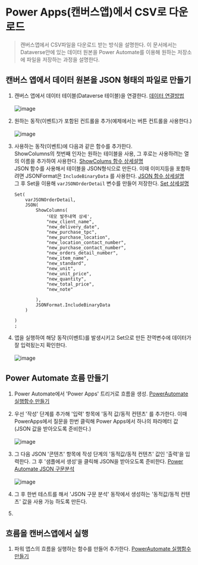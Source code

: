 # Power Apps(캔버스앱)에서 CSV로 다운로드
> 캔버스앱에서 CSV파일을 다운로드 받는 방식을 설명한다. 이 문서에서는 Dataverse안에 있는 데이터 원본을 Power Automate를 이용해 원하는 저장소에 파일을 저장하는 과정을 설명한다.

## 캔버스 앱에서 데이터 원본을 JSON 형태의 파일로 만들기

1. 캔버스 앱에서 데이터 테이블(Dataverse 테이블)을 연결한다. [데이터 연결방법](https://github.com/nanenchanga53/PowerPlatforms/blob/main/%ED%8C%8C%EC%9B%8C%EC%95%B1%EC%8A%A4%EC%BB%A8%ED%8A%B8%EB%A1%A4/%EB%8D%B0%EC%9D%B4%ED%84%B0%EC%97%B0%EA%B2%B0.md)<br><br>![image](https://user-images.githubusercontent.com/39551265/162657858-ae89cd9f-47dc-4280-80e4-aee843b98ed2.png)<br>

2. 원하는 동작(이벤트)가 포함된 컨트롤을 추가(예제에서는 버튼 컨트롤을 사용한다.)<br><br>![image](https://user-images.githubusercontent.com/39551265/162658280-7222ee47-4add-4519-88dc-8825a031c3f4.png)<br>

3. 사용하는 동작(이벤트)에 다음과 같은 함수를 추가한다.<br>ShowColumns의 첫번째 인자는 원하는 테이블을 사용, 그 후로는 사용하려는 열의 이름을 추가하여 사용한다. [ShowColums 함수 상세설명](https://github.com/nanenchanga53/PowerPlatforms/blob/main/%ED%8C%8C%EC%9B%8C%EC%95%B1%EC%8A%A4%EC%BB%A8%ED%8A%B8%EB%A1%A4/FX%ED%95%A8%EC%88%98-ShowColumns.md)<br>JSON 함수를 사용해서 테이블을 JSON형식으로 만든다. 이때 이미지등을 포함하려면 JSONFormat은 `IncludeBinaryData` 를 사용한다. [JSON 함수 상세설명](https://github.com/nanenchanga53/PowerPlatforms/blob/main/%ED%8C%8C%EC%9B%8C%EC%95%B1%EC%8A%A4%EC%BB%A8%ED%8A%B8%EB%A1%A4/Fx%ED%95%A8%EC%88%98-JSON.md)<br>그 후 Set을 이용해 `varJSONOrderDetail` 변수를 만들어 저장한다. [Set 상세설명](https://github.com/nanenchanga53/PowerPlatforms/blob/main/%ED%8C%8C%EC%9B%8C%EC%95%B1%EC%8A%A4%EC%BB%A8%ED%8A%B8%EB%A1%A4/%EB%B3%80%EC%88%98%201%20-%20%EC%A0%84%EC%97%AD%EB%B3%80%EC%88%98.md)

    ```
    Set(
        varJSONOrderDetail,
        JSON(
            ShowColumns(
                '데모 발주내역 상세',
                "new_client_name",
                "new_delivery_date",
                "new_purchase_tpc",
                "new_purchase_location",
                "new_location_contact_number",
                "new_purchase_contact_number",
                "new_orders_detail_number",
                "new_item_name",
                "new_standard",
                "new_unit",
                "new_unit_price",
                "new_quantity",
                "new_total_price",
                "new_note"
                
            ),
            JSONFormat.IncludeBinaryData
        )
        
    )
    ;
    ```

4. 앱을 실행하여 해당 동작(이벤트)를 발생시키고 Set으로 만든 전역변수에 데이터가 잘 입력됬는지 확인한다.<br><br>![image](https://user-images.githubusercontent.com/39551265/162669076-488ea3ec-af81-49d8-a668-773c8984192a.png)<br>

## Power Automate 흐름 만들기

1. Power Automate에서 'Power Apps' 트리거로 흐름을 생성. [PowerAutomate 실행함수 만들기](https://github.com/nanenchanga53/PowerPlatforms/blob/main/%ED%8C%8C%EC%9B%8C%EC%95%B1%EC%8A%A4%EC%BB%A8%ED%8A%B8%EB%A1%A4/PowerAutomate%EC%8B%A4%ED%96%89%ED%95%A8%EC%88%98%EB%A7%8C%EB%93%A4%EA%B8%B0.md)

2. 우선 '작성' 단계를 추가해 '입력' 항목에 '동적 값/동적 컨텐츠' 를 추가한다. 이때 PowerApps에서 질문을 한번 클릭해 Power Apps에서 하나의 파라메터 값(JSON 값을 받아오도록 준비한다.)<br><br>![image](https://user-images.githubusercontent.com/39551265/162671513-0277ac62-336c-4cd5-8cf0-86f3117e64d8.png)<br>

3. 그 다음 JSON '콘텐츠' 항목에 작성 단계의 '동적값/동적 컨텐츠' 값인 '출력'을 입력한다. 그 후 '샘플에서 생성'을 클릭해 JSON을 받아오도록 준비한다. [Power Automate JSON 구문분석](https://github.com/nanenchanga53/PowerPlatforms/blob/main/PowerAutomate%EC%A0%95%EB%A6%AC/%EB%8D%B0%EC%9D%B4%ED%84%B0%EC%9E%91%EC%97%85-Json%EA%B5%AC%EB%AC%B8%EB%B6%84%EC%84%9D.md) <br><br>![image](https://user-images.githubusercontent.com/39551265/162672373-e79b2070-cfb1-4173-bb9a-72310738dab4.png)<br>

4. 그 후 한번 테스트를 해서 'JSON 구문 분석' 동작에서 생성하는 '동적값/동적 컨텐츠' 값을 사용 가능 하도록 만든다.

5. 

## 흐름을 캔버스앱에서 실행

1. 파워 앱스의 흐름을 실행하는 함수를 만들어 추가한다. [PowerAutomate 실행함수 만들기](https://github.com/nanenchanga53/PowerPlatforms/blob/main/%ED%8C%8C%EC%9B%8C%EC%95%B1%EC%8A%A4%EC%BB%A8%ED%8A%B8%EB%A1%A4/PowerAutomate%EC%8B%A4%ED%96%89%ED%95%A8%EC%88%98%EB%A7%8C%EB%93%A4%EA%B8%B0.md)
